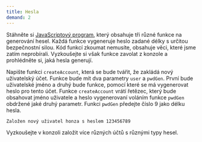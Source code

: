 ```yaml
---
title: Hesla
demand: 2
---
```


Stáhněte si [JavaScriptový program](assets/hesla-zadani.zip), který obsahuje tři různé funkce na generování hesel. Každá funkce vygeneruje heslo zadané délky s určitou bezpečnostní silou. Kód funkcí zkoumat nemusíte, obsahuje věci, které jsme zatím neprobírali. Vyzkoušejte si však funkce zavolat z konzole a prohlédněte si, jaká hesla generují.

Napište funkci `createAccount`, která se bude tvářit, že zakládá nový uživatelský účet. Funkce bude mít dva parametry `user` a `pwdGen`. První bude uživatelské jméno a druhý bude funkce, pomocí které se má vygenerovat heslo pro tento účet. Funkce `createAccount` vrátí řetězec, který bude obsahovat jméno uživatele a heslo vygenerovaní voláním funkce `pwdGen` obdržené jaké druhý parametr. Funkci `pwdGen` předejte číslo 9 jako délku hesla. 

```
Založen nový uživatel honza s heslem 123456789
```

Vyzkoušejte v konzoli založit více různých účtů s různými typy hesel.
